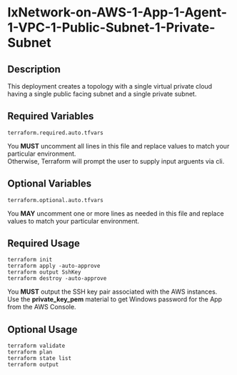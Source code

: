 # IxNetwork-on-AWS-1-App-1-Agent-1-VPC-1-Public-Subnet-1-Private-Subnet

## Description
This deployment creates a topology with a single virtual private cloud having a single public facing subnet and a single private subnet.

## Required Variables
```
terraform.required.auto.tfvars
```
You **MUST** uncomment all lines in this file and replace values to match your particular environment.  
Otherwise, Terraform will prompt the user to supply input arguents via cli.

## Optional Variables
```
terraform.optional.auto.tfvars
```
You **MAY** uncomment one or more lines as needed in this file and replace values to match your particular environment.

## Required Usage
```
terraform init
terraform apply -auto-approve
terraform output SshKey
terraform destroy -auto-approve
```
You **MUST** output the SSH key pair associated with the AWS instances.  
Use the **private_key_pem** material to get Windows password for the App from the AWS Console.

## Optional Usage
```
terraform validate
terraform plan
terraform state list
terraform output
```